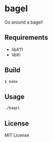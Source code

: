 # bagel

Go around a bagel!


## Requirements

- libX11
- libXi


## Build

~~~sh
$ make
~~~


## Usage

~~~sh
./bagel
~~~


## License

MIT License
